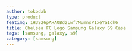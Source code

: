```yaml
---
author: tokodab
type: product
featimg: 1H3S26pAHAOBdzLwf7MumnsP1xeYaIdh6
title: Chelsea FC Logo Samsung Galaxy S9 Case
tags: [samsung, galaxy, s9]
category: [samsung]
---
```

